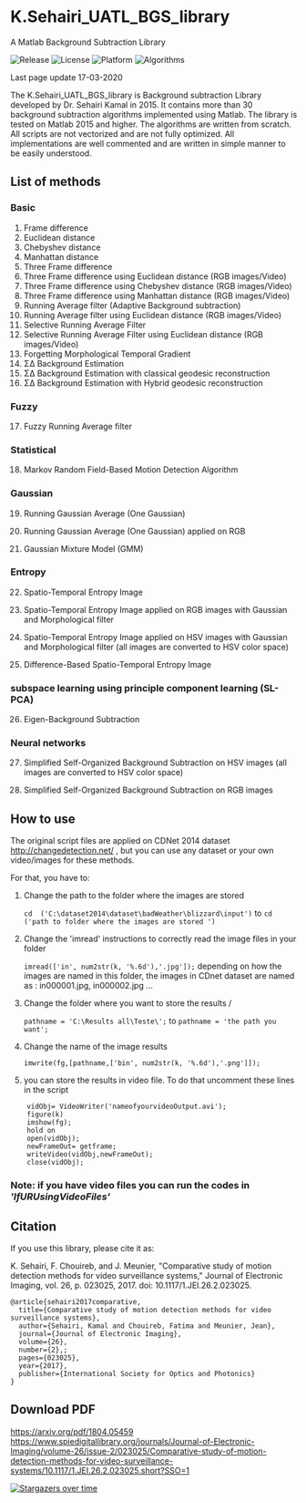 # K.Sehairi_UATL_BGS_library

A Matlab Background Subtraction Library

![Release](https://img.shields.io/badge/Release-1.0.0-red.svg) ![License](https://img.shields.io/badge/License-MIT-green.svg) ![Platform](https://img.shields.io/badge/Platform-Windows-blue.svg) ![Algorithms](https://img.shields.io/badge/Algorithms-29-black.svg)

Last page update 17-03-2020

The K.Sehairi_UATL_BGS_library is Background subtraction Library developed by Dr. Sehairi Kamal in 2015. 
It contains more than 30 background subtraction algorithms implemented using Matlab. 
The library is tested on Matlab 2015 and higher.
The algorithms are written from scratch. All scripts are not vectorized and are not fully optimized.
All implementations are well commented and are written in simple manner to be easily understood.

## List of methods

### Basic

  1. Frame difference
  2. Euclidean distance
  3. Chebyshev distance 
  4. Manhattan distance 
  5. Three Frame difference
  6. Three Frame difference using Euclidean distance (RGB images/Video)
  7. Three Frame difference using Chebyshev distance (RGB images/Video)
  8. Three Frame difference using Manhattan distance (RGB images/Video)
  9. Running Average filter (Adaptive Background subtraction)
  10. Running Average filter using Euclidean distance (RGB images/Video)
  11. Selective Running Average Filter
  12. Selective Running Average Filter using Euclidean distance (RGB images/Video)
  13. Forgetting Morphological Temporal Gradient
  14. ΣΔ Background Estimation
  15. ΣΔ Background Estimation with classical geodesic reconstruction
  16. ΣΔ Background Estimation with Hybrid geodesic reconstruction

### Fuzzy

  17. Fuzzy Running Average filter

### Statistical

  18. Markov Random Field-Based Motion Detection Algorithm

### Gaussian

  19. Running Gaussian Average (One Gaussian)

  20. Running Gaussian Average (One Gaussian) applied on RGB

  21. Gaussian Mixture Model (GMM)

### Entropy

  22. Spatio-Temporal Entropy Image

  23. Spatio-Temporal Entropy Image applied on RGB images with Gaussian and Morphological filter

  24. Spatio-Temporal Entropy Image applied on HSV images with Gaussian and Morphological filter (all images are converted to HSV color space)

  25. Difference-Based Spatio-Temporal Entropy Image

### subspace learning using principle component learning (SL-PCA)

  26. Eigen-Background Subtraction

### Neural networks

  27. Simplified Self-Organized Background Subtraction on HSV images (all images are converted to HSV color space)

  28. Simplified Self-Organized Background Subtraction on RGB images


## How to use

The original script files are applied on CDNet 2014 dataset http://changedetection.net/ , but you can use any dataset or your own video/images for these methods. 

For that, you have to:

1. Change the path to the folder where the images are stored

   `cd  ('C:\dataset2014\dataset\badWeather\blizzard\input')` to `cd  ('path to folder where the images are stored ')`

2. Change the 'imread' instructions to correctly read the image files in your folder

   `imread(['in', num2str(k, '%.6d'),'.jpg']);` depending on how the images are named in this folder, the images in CDnet dataset are named as : in000001.jpg, in000002.jpg …
	
3. Change the folder where you want to store the results / 

   `pathname = 'C:\Results all\Teste\';` to `pathname = 'the path you want';`
	
4. Change the name of the image results 

   `imwrite(fg,[pathname,['bin', num2str(k, '%.6d'),'.png']]);`	

5. you can store the results in video file. To do that uncomment these lines in the script
```
	vidObj= VideoWriter('nameofyourvideoOutput.avi');
	figure(k)
	imshow(fg);
	hold on
	open(vidObj);
	newFrameOut= getframe;
	writeVideo(vidObj,newFrameOut);
	close(vidObj);

```
	
### Note: if you have video files you can run the codes in _'IfURUsingVideoFiles'_

## Citation

If you use this library, please cite it as:

K. Sehairi, F. Chouireb, and J. Meunier, "Comparative study of motion 
detection methods for video surveillance systems," Journal of Electronic 
Imaging, vol. 26, p. 023025, 2017. doi: 10.1117/1.JEI.26.2.023025.

```
@article{sehairi2017comparative,
  title={Comparative study of motion detection methods for video surveillance systems},
  author={Sehairi, Kamal and Chouireb, Fatima and Meunier, Jean},
  journal={Journal of Electronic Imaging},
  volume={26},
  number={2},;
  pages={023025},
  year={2017},
  publisher={International Society for Optics and Photonics}
}
```

## Download PDF
https://arxiv.org/pdf/1804.05459
https://www.spiedigitallibrary.org/journals/Journal-of-Electronic-Imaging/volume-26/issue-2/023025/Comparative-study-of-motion-detection-methods-for-video-surveillance-systems/10.1117/1.JEI.26.2.023025.short?SSO=1

[![Stargazers over time](https://starchart.cc/SEHAIRIKamal/A-Matlab-Background-Subtraction-Library.svg)](https://starchart.cc/SEHAIRIKamal/A-Matlab-Background-Subtraction-Library)
